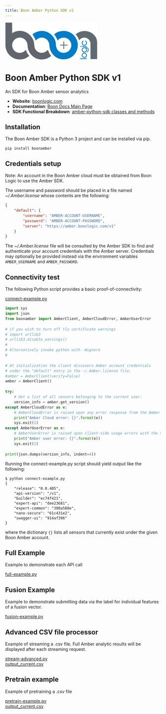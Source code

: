 ```yaml
---
title: Boon Amber Python SDK v1
---
```


![Logo](https://github.com/boonlogic/amber-python-sdk/blob/master/docs/BoonLogic.png?raw=true)

# Boon Amber Python SDK v1

An SDK for Boon Amber sensor analytics

- __Website__: [boonlogic.com](https://boonlogic.com)
- __Documentation__: [Boon Docs Main Page](https://docs.boonlogic.com)
- __SDK Functional Breakdown__: [amber-python-sdk classes and methods](https://boonlogic.github.io/amber-python-sdk/docs/boonamber/index.html)

## Installation

The Boon Amber SDK is a Python 3 project and can be installed via pip.

```
pip install boonamber
```

## Credentials setup

Note: An account in the Boon Amber cloud must be obtained from Boon Logic to use the Amber SDK.

The username and password should be placed in a file named _~/.Amber.license_ whose contents are the following:

```json
{
    "default": {
        "username": "AMBER-ACCOUNT-USERNAME",
        "password": "AMBER-ACCOUNT-PASSWORD",
        "server": "https://amber.boonlogic.com/v1"
    }
}
```

The _~/.Amber.license_ file will be consulted by the Amber SDK to find and authenticate your account credentials with the Amber server. Credentials may optionally be provided instead via the environment variables `AMBER_USERNAME` and `AMBER_PASSWORD`.

## Connectivity test

The following Python script provides a basic proof-of-connectivity:

[connect-example.py](../../examples/v1/connect-example.py)

```python
import sys
import json
from boonamber import AmberClient, AmberCloudError, AmberUserError

# if you wish to turn off tls certificate warnings
# import urllib3
# urllib3.disable_warnings()
#
# Alternatively invoke python with -Wignore
#

# At initialization the client discovers Amber account credentials
# under the "default" entry in the ~/.Amber.license file.
#amber = AmberClient(verify=False)
amber = AmberClient()

try:
    # Get a list of all sensors belonging to the current user.
    version_info = amber.get_version()
except AmberCloudError as e:
    # AmberCloudError is raised upon any error response from the Amber server.
    print("Amber Cloud error: {}".format(e))
    sys.exit(1)
except AmberUserError as e:
    # AmberUserError is raised upon client-side usage errors with the SDK.
    print("Amber user error: {}".format(e))
    sys.exit(1)

print(json.dumps(version_info, indent=4))
```

Running the connect-example.py script should yield output like the following:
```
$ python connect-example.py
{
    "release": "0.0.405",
    "api-version": "/v1",
    "builder": "ec74f421",
    "expert-api": "dee23681",
    "expert-common": "300a588e",
    "nano-secure": "61c431e2",
    "swagger-ui": "914af396"
}
```
where the dictionary `{}` lists all sensors that currently exist under the given Boon Amber account.

## Full Example

Example to demonstrate each API call

[full-example.py](../../examples/v1/full-example.py)

## Fusion Example

Example to demonstrate submitting data via the label for individual features of a fusion vector.

[fusion-example.py](../../examples/v1/fusion-example.py)

## Advanced CSV file processor

Example of streaming a .csv file.  Full Amber analytic results will be displayed after each streaming request.  

[stream-advanced.py](../../examples/v1/stream-advanced.py)<br>
[output_current.csv](../../examples/v1/output_current.csv)


## Pretrain example

Example of pretraining a .csv file

[pretrain-example.py](../../examples/v1/pretrain-example.py)<br>
[output_current.csv](../../examples/v1/output_current.csv)

